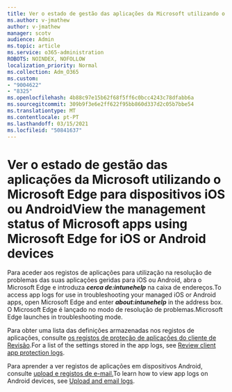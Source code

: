 ```yaml
---
title: Ver o estado de gestão das aplicações da Microsoft utilizando o Microsoft Edge para dispositivos iOS ou Android
ms.author: v-jmathew
author: v-jmathew
manager: scotv
audience: Admin
ms.topic: article
ms.service: o365-administration
ROBOTS: NOINDEX, NOFOLLOW
localization_priority: Normal
ms.collection: Adm_O365
ms.custom:
- "9004622"
- "8325"
ms.openlocfilehash: 4b88c97e15b62f68f5ff6c0bcc4243c78dfabb6a
ms.sourcegitcommit: 309b9f3e6e2ff622f95bb860d337d2c05b7bbe54
ms.translationtype: MT
ms.contentlocale: pt-PT
ms.lasthandoff: 03/15/2021
ms.locfileid: "50841637"
---
```

# <a name="view-the-management-status-of-microsoft-apps-using-microsoft-edge-for-ios-or-android-devices"></a><span data-ttu-id="79623-102">Ver o estado de gestão das aplicações da Microsoft utilizando o Microsoft Edge para dispositivos iOS ou Android</span><span class="sxs-lookup"><span data-stu-id="79623-102">View the management status of Microsoft apps using Microsoft Edge for iOS or Android devices</span></span>

<span data-ttu-id="79623-103">Para aceder aos registos de aplicações para utilização na resolução de problemas das suas aplicações geridas para iOS ou Android, abra o Microsoft Edge e introduza ***cerca de:intunehelp*** na caixa de endereços.</span><span class="sxs-lookup"><span data-stu-id="79623-103">To access app logs for use in troubleshooting your managed iOS or Android apps, open Microsoft Edge and enter ***about:intunehelp*** in the address box.</span></span> <span data-ttu-id="79623-104">O Microsoft Edge é lançado no modo de resolução de problemas.</span><span class="sxs-lookup"><span data-stu-id="79623-104">Microsoft Edge launches in troubleshooting mode.</span></span>

<span data-ttu-id="79623-105">Para obter uma lista das definições armazenadas nos registos de aplicações, consulte [os registos de proteção de aplicações do cliente de Revisão](https://go.microsoft.com/fwlink/?linkid=2141401).</span><span class="sxs-lookup"><span data-stu-id="79623-105">For a list of the settings stored in the app logs, see [Review client app protection logs](https://go.microsoft.com/fwlink/?linkid=2141401).</span></span>

<span data-ttu-id="79623-106">Para aprender a ver registos de aplicações em dispositivos Android, consulte [upload e registos de e-mail.](https://go.microsoft.com/fwlink/?linkid=2141408)</span><span class="sxs-lookup"><span data-stu-id="79623-106">To learn how to view app logs on Android devices, see [Upload and email logs](https://go.microsoft.com/fwlink/?linkid=2141408).</span></span>
